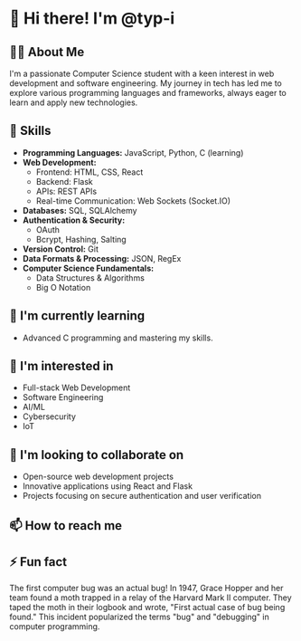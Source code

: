 # 👋 Hi there! I'm @typ-i

## 👨‍💻 About Me
I'm a passionate Computer Science student with a keen interest in web development and software engineering. 
My journey in tech has led me to explore various programming languages and frameworks, always eager to learn and apply new technologies.

## 🚀 Skills

- **Programming Languages:** JavaScript, Python, C (learning)
- **Web Development:**
  - Frontend: HTML, CSS, React
  - Backend: Flask
  - APIs: REST APIs
  - Real-time Communication: Web Sockets (Socket.IO)
- **Databases:** SQL, SQLAlchemy
- **Authentication & Security:**
  - OAuth
  - Bcrypt, Hashing, Salting
- **Version Control:** Git
- **Data Formats & Processing:** JSON, RegEx
- **Computer Science Fundamentals:**
  - Data Structures & Algorithms
  - Big O Notation

## 🌱 I'm currently learning
- Advanced C programming and mastering my skills.

## 👀 I'm interested in
- Full-stack Web Development
- Software Engineering
- AI/ML
- Cybersecurity
- IoT

## 💞️ I'm looking to collaborate on
- Open-source web development projects
- Innovative applications using React and Flask
- Projects focusing on secure authentication and user verification

## 📫 How to reach me


## ⚡ Fun fact
The first computer bug was an actual bug! In 1947, Grace Hopper and her team found a moth trapped in a relay of the Harvard Mark II computer. 
They taped the moth in their logbook and wrote, "First actual case of bug being found." 
This incident popularized the terms "bug" and "debugging" in computer programming.
